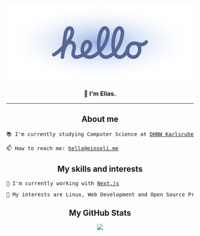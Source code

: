 <div align="center">
	<a href="https://einseli.me">
		<picture>
			<source media="(prefers-color-scheme: dark)" srcset="https://raw.githubusercontent.com/EinsEli/EinsEli/main/assets/readme/hello_dark.svg">
			<img src="https://raw.githubusercontent.com/EinsEli/EinsEli/main/assets/readme/hello_light.svg">
		</picture>
	</a>
	<h3>👋 I'm Elias.</h3>
</div>

---

<h2 align="center">About me</h2>
<pre>
📚 I'm currently studying Computer Science at <a href="https://www.karlsruhe.dhbw.de">DHBW Karlsruhe</a> and <a href="https://dmtech.de">dmTECH</a>
</pre>
<pre>
📫 How to reach me: <a href="mailto:hello@einseli.me">hello@einseli.me</a>
</pre>


<h2 align="center">My skills and interests</h2>
<pre>
🌱 I'm currently working with <a href="https://nextjs.org/">Next.js</a>
</pre>
<pre>
🧠 My interests are Linux, Web Development and Open Source Projects
</pre>

<h2 align="center">My GitHub Stats</h2>
<p align="center">
	<picture>
		<source media="(prefers-color-scheme: dark)" srcset="https://github-readme-stats.vercel.app/api?username=einseli&show_icons=true&theme=dark&count_private=true">
		<img src="https://github-readme-stats.vercel.app/api?username=einseli&show_icons=true&theme=light&count_private=true">
	</picture>
</p>
